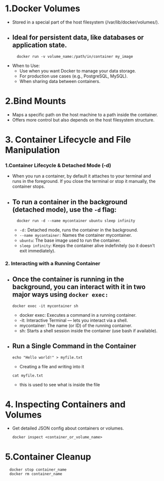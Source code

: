 # 1.Docker Volumes
- Stored in a special part of the host filesystem (/var/lib/docker/volumes/).
- Ideal for persistent data, like databases or application state.
    -   
  ```
    docker run -v volume_name:/path/in/container my_image

  ```
- When to Use:
  - Use when  you want Docker to manage your data storage.
  - For production use cases (e.g., PostgreSQL, MySQL).
  - When sharing data between containers.
 
# 2.Bind Mounts
  - Maps a specific path on the host machine to a path inside the container.
  - Offers more control but also depends on the host filesystem structure.


# 3. Container Lifecycle and File Manipulation 

  ### 1.Container Lifecycle & Detached Mode (-d)
   - When you run a container, by default it attaches to your terminal and runs in the foreground. If you close the terminal or stop it manually, the container stops.
   - To run a container in the background (detached mode), use the `-d` flag:
     -
     ```
       docker run -d --name mycontainer ubuntu sleep infinity
     ```
     + `-d:` Detached mode, runs the container in the background.
     + `--name mycontainer:` Names the container mycontainer.
     + `ubuntu`: The base image used to run the container.
     + `sleep infinity`: Keeps the container alive indefinitely (so it doesn't exit immediately).

  ### 2. Interacting with a Running Container 
   - Once the container is running in the background, you can interact with it in two major ways using `docker exec:`
      -
      ```
      docker exec -it mycontainer sh
      ```
      + docker exec: Executes a command in a running container.
      + -it: Interactive Terminal — lets you interact via a shell.
      + mycontainer: The name (or ID) of the running container.
      + sh: Starts a shell session inside the container (use bash if available).
      
  - Run a Single Command in the Container
     -
      ```
      echo "Hello world!" > myfile.txt
      ```
      + Creating a file and writing into it
      ```
      cat myfile.txt
      ```
      + this is used to see what is inside the file

# 4. Inspecting Containers and Volumes
 - Get detailed JSON config about containers or volumes.
   ```
   docker inspect <container_or_volume_name>
   ```
# 5.Container Cleanup
 ```
   docker stop container_name
   docker rm container_name
```
